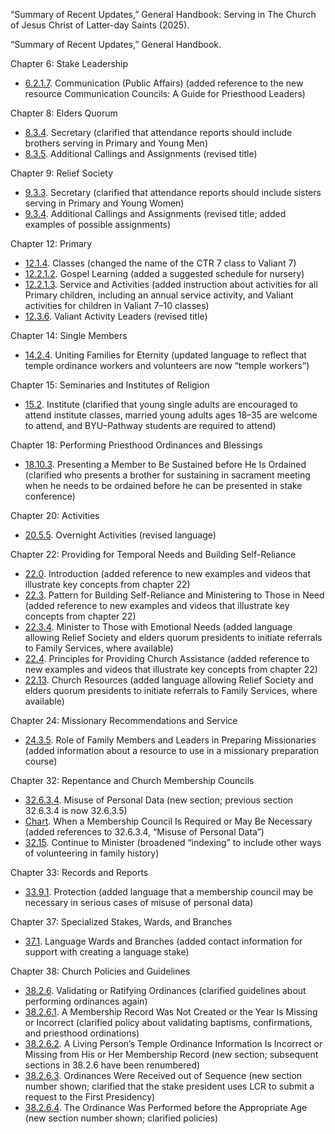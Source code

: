 “Summary of Recent Updates,” General Handbook: Serving in The Church of Jesus Christ of Latter-day Saints (2025).

“Summary of Recent Updates,” General Handbook.

Chapter 6: Stake Leadership

- [6.2.1.7](/study/manual/general-handbook/6-stake-leadership?lang=eng&id=title_number11-p122#title_number11 "/study/manual/general-handbook/6-stake-leadership?lang=eng&id=title_number11-p122#title_number11"). Communication (Public Affairs) (added reference to the new resource Communication Councils: A Guide for Priesthood Leaders)

Chapter 8: Elders Quorum

- [8.3.4](/study/manual/general-handbook/8-elders-quorum?lang=eng&id=title_number12-p275#title_number12 "/study/manual/general-handbook/8-elders-quorum?lang=eng&id=title_number12-p275#title_number12"). Secretary (clarified that attendance reports should include brothers serving in Primary and Young Men)
- [8.3.5](/study/manual/general-handbook/8-elders-quorum?lang=eng&id=title_number35-p283#title_number35 "/study/manual/general-handbook/8-elders-quorum?lang=eng&id=title_number35-p283#title_number35"). Additional Callings and Assignments (revised title)

Chapter 9: Relief Society

- [9.3.3](/study/manual/general-handbook/9-relief-society?lang=eng&id=title_number16-p206#title_number16 "/study/manual/general-handbook/9-relief-society?lang=eng&id=title_number16-p206#title_number16"). Secretary (clarified that attendance reports should include sisters serving in Primary and Young Women)
- [9.3.4](/study/manual/general-handbook/9-relief-society?lang=eng&id=title_number60-p_zgNAp#title_number60 "/study/manual/general-handbook/9-relief-society?lang=eng&id=title_number60-p_zgNAp#title_number60"). Additional Callings and Assignments (revised title; added examples of possible assignments)

Chapter 12: Primary

- [12.1.4](/study/manual/general-handbook/12-primary?lang=eng&id=title_number5-p172#title_number5 "/study/manual/general-handbook/12-primary?lang=eng&id=title_number5-p172#title_number5"). Classes (changed the name of the CTR 7 class to Valiant 7)
- [12.2.1.2](/study/manual/general-handbook/12-primary?lang=eng&id=title_number9-p_ui1Ti#title_number9 "/study/manual/general-handbook/12-primary?lang=eng&id=title_number9-p_ui1Ti#title_number9"). Gospel Learning (added a suggested schedule for nursery)
- [12.2.1.3](/study/manual/general-handbook/12-primary?lang=eng&id=title_number10-p84#title_number10 "/study/manual/general-handbook/12-primary?lang=eng&id=title_number10-p84#title_number10"). Service and Activities (added instruction about activities for all Primary children, including an annual service activity, and Valiant activities for children in Valiant 7–10 classes)
- [12.3.6](/study/manual/general-handbook/12-primary?lang=eng&id=title_number21-p153#title_number21 "/study/manual/general-handbook/12-primary?lang=eng&id=title_number21-p153#title_number21"). Valiant Activity Leaders (revised title)

Chapter 14: Single Members

- [14.2.4](/study/manual/general-handbook/14-single-members?lang=eng&id=title_number21-p90#title_number21 "/study/manual/general-handbook/14-single-members?lang=eng&id=title_number21-p90#title_number21"). Uniting Families for Eternity (updated language to reflect that temple ordinance workers and volunteers are now “temple workers”)

Chapter 15: Seminaries and Institutes of Religion

- [15.2](/study/manual/general-handbook/15-seminaries-and-institutes?lang=eng&id=title_number8-p52#title_number8 "/study/manual/general-handbook/15-seminaries-and-institutes?lang=eng&id=title_number8-p52#title_number8"). Institute (clarified that young single adults are encouraged to attend institute classes, married young adults ages 18–35 are welcome to attend, and BYU–Pathway students are required to attend)

Chapter 18: Performing Priesthood Ordinances and Blessings

- [18.10.3](/study/manual/general-handbook/18-priesthood-ordinances-and-blessings?lang=eng&id=title_number64-p286#title_number64 "/study/manual/general-handbook/18-priesthood-ordinances-and-blessings?lang=eng&id=title_number64-p286#title_number64"). Presenting a Member to Be Sustained before He Is Ordained (clarified who presents a brother for sustaining in sacrament meeting when he needs to be ordained before he can be presented in stake conference)

Chapter 20: Activities

- [20.5.5](/study/manual/general-handbook/20-activities?lang=eng&id=title_number34-p183#title_number34 "/study/manual/general-handbook/20-activities?lang=eng&id=title_number34-p183#title_number34"). Overnight Activities (revised language)

Chapter 22: Providing for Temporal Needs and Building Self-Reliance

- [22.0](/study/manual/general-handbook/22-providing-for-temporal-needs?lang=eng&id=title_number76-p60#title_number76 "/study/manual/general-handbook/22-providing-for-temporal-needs?lang=eng&id=title_number76-p60#title_number76"). Introduction (added reference to new examples and videos that illustrate key concepts from chapter 22)
- [22.3](/study/manual/general-handbook/22-providing-for-temporal-needs?lang=eng&id=title_number23-p128#title_number23 "/study/manual/general-handbook/22-providing-for-temporal-needs?lang=eng&id=title_number23-p128#title_number23"). Pattern for Building Self-Reliance and Ministering to Those in Need (added reference to new examples and videos that illustrate key concepts from chapter 22)
- [22.3.4](/study/manual/general-handbook/22-providing-for-temporal-needs?lang=eng&id=title_number78-p128#title_number78 "/study/manual/general-handbook/22-providing-for-temporal-needs?lang=eng&id=title_number78-p128#title_number78"). Minister to Those with Emotional Needs (added language allowing Relief Society and elders quorum presidents to initiate referrals to Family Services, where available)
- [22.4](/study/manual/general-handbook/22-providing-for-temporal-needs?lang=eng&id=title_number27-p145#title_number27 "/study/manual/general-handbook/22-providing-for-temporal-needs?lang=eng&id=title_number27-p145#title_number27"). Principles for Providing Church Assistance (added reference to new examples and videos that illustrate key concepts from chapter 22)
- [22.13](/study/manual/general-handbook/22-providing-for-temporal-needs?lang=eng&id=title_number100-p294#title_number100 "/study/manual/general-handbook/22-providing-for-temporal-needs?lang=eng&id=title_number100-p294#title_number100"). Church Resources (added language allowing Relief Society and elders quorum presidents to initiate referrals to Family Services, where available)

Chapter 24: Missionary Recommendations and Service

- [24.3.5](/study/manual/general-handbook/24?lang=eng&id=title_number21-p242#title_number21 "/study/manual/general-handbook/24?lang=eng&id=title_number21-p242#title_number21"). Role of Family Members and Leaders in Preparing Missionaries (added information about a resource to use in a missionary preparation course)

Chapter 32: Repentance and Church Membership Councils

- [32.6.3.4](/study/manual/general-handbook/32-repentance-and-membership-councils?lang=eng&id=p_tjMYV-p_tmjOi#p_tjMYV "/study/manual/general-handbook/32-repentance-and-membership-councils?lang=eng&id=p_tjMYV-p_tmjOi#p_tjMYV"). Misuse of Personal Data (new section; previous section 32.6.3.4 is now 32.6.3.5)
- [Chart](/study/manual/general-handbook/32-repentance-and-membership-councils?lang=eng&id=figure4_title1-figure4_p36#figure4_title1 "/study/manual/general-handbook/32-repentance-and-membership-councils?lang=eng&id=figure4_title1-figure4_p36#figure4_title1"). When a Membership Council Is Required or May Be Necessary (added references to 32.6.3.4, “Misuse of Personal Data”)
- [32.15](/study/manual/general-handbook/32-repentance-and-membership-councils?lang=eng&id=title_number89-p391#title_number89 "/study/manual/general-handbook/32-repentance-and-membership-councils?lang=eng&id=title_number89-p391#title_number89"). Continue to Minister (broadened “indexing” to include other ways of volunteering in family history)

Chapter 33: Records and Reports

- [33.9.1](/study/manual/general-handbook/33-records-and-reports?lang=eng&id=title_number47-p370#title_number47 "/study/manual/general-handbook/33-records-and-reports?lang=eng&id=title_number47-p370#title_number47"). Protection (added language that a membership council may be necessary in serious cases of misuse of personal data)

Chapter 37: Specialized Stakes, Wards, and Branches

- [37.1](/study/manual/general-handbook/37-specialized-stakes-wards-and-branches?lang=eng&id=title_number2-p14#title_number2 "/study/manual/general-handbook/37-specialized-stakes-wards-and-branches?lang=eng&id=title_number2-p14#title_number2"). Language Wards and Branches (added contact information for support with creating a language stake)

Chapter 38: Church Policies and Guidelines

- [38.2.6](/study/manual/general-handbook/38-church-policies-and-guidelines?lang=eng&id=title_number44-p2762#title_number44 "/study/manual/general-handbook/38-church-policies-and-guidelines?lang=eng&id=title_number44-p2762#title_number44"). Validating or Ratifying Ordinances (clarified guidelines about performing ordinances again)
- [38.2.6.1](/study/manual/general-handbook/38-church-policies-and-guidelines?lang=eng&id=title_number255-p2757#title_number255 "/study/manual/general-handbook/38-church-policies-and-guidelines?lang=eng&id=title_number255-p2757#title_number255"). A Membership Record Was Not Created or the Year Is Missing or Incorrect (clarified policy about validating baptisms, confirmations, and priesthood ordinations)
- [38.2.6.2](/study/manual/general-handbook/38-church-policies-and-guidelines?lang=eng&id=p_f5qDY-p_c1T3D#p_f5qDY "/study/manual/general-handbook/38-church-policies-and-guidelines?lang=eng&id=p_f5qDY-p_c1T3D#p_f5qDY"). A Living Person’s Temple Ordinance Information Is Incorrect or Missing from His or Her Membership Record (new section; subsequent sections in 38.2.6 have been renumbered)
- [38.2.6.3](/study/manual/general-handbook/38-church-policies-and-guidelines?lang=eng&id=title_number256-p2758#title_number256 "/study/manual/general-handbook/38-church-policies-and-guidelines?lang=eng&id=title_number256-p2758#title_number256"). Ordinances Were Received out of Sequence (new section number shown; clarified that the stake president uses LCR to submit a request to the First Presidency)
- [38.2.6.4](/study/manual/general-handbook/38-church-policies-and-guidelines?lang=eng&id=title_number257-p2760#title_number257 "/study/manual/general-handbook/38-church-policies-and-guidelines?lang=eng&id=title_number257-p2760#title_number257"). The Ordinance Was Performed before the Appropriate Age (new section number shown; clarified policies)